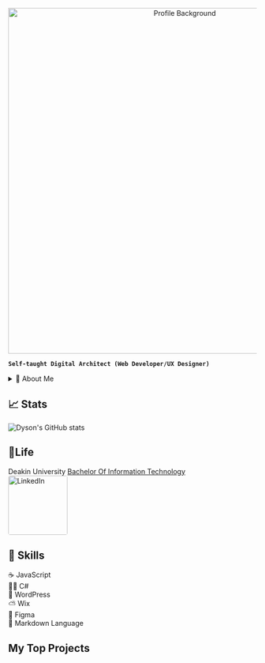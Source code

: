 <p align="center">
    <img src="https://media.licdn.com/dms/image/v2/D5616AQGfBgNro9Lidg/profile-displaybackgroundimage-shrink_350_1400/profile-displaybackgroundimage-shrink_350_1400/0/1715685057863?e=1736985600&v=beta&t=cEqwZHEQiDbu7bMAdEaR-WCxL3SSAV3vMv0GLsGJOTM" alt="Profile Background" width="700"/>
</p>

**`Self-taught Digital Architect (Web Developer/UX Designer)`**

<details>
  <summary> 🎈 About Me</summary>
  I am a passionate and driven developer and designer, dedicated to leaving my mark on the digital landscape by building meaningful projects step by step. My work is rooted in a commitment to quality and creativity, as I take every project from concept to completion. Each line of code I write is purposefully crafted to solve real-world problems and bring innovative ideas to life.

  My approach begins with meticulous planning and thoughtful design, ensuring that each project has a strong foundation. From there, I move into the development phase, where I focus on translating ideas into functional, user-friendly applications. With a blend of technical skill and creative insight, I’m constantly striving to enhance user experiences and contribute solutions that make a tangible difference.
</details>

## 📈 Stats
![Dyson's GitHub stats](https://github-readme-stats.vercel.app/api?username=Trooper024&show_icons=true&theme=radical)

## 🌿Life
Deakin University [Bachelor Of Information Technology](https://www.deakin.edu.au/course/bachelor-information-technology)  
<a href="https://www.linkedin.com/in/dyson-yong-shen-tan/" target="_blank">
    <img src="https://logos-world.net/wp-content/uploads/2020/04/Linkedin-Logo.png" alt="LinkedIn" width="120" style="border-radius: 4px;"/>
</a>  
## 💫 Skills

☕ JavaScript  
🧑‍💻 C#  
📝 WordPress  
⛅ Wix  
📔 Figma  
📎 Markdown Language

## My Top Projects
